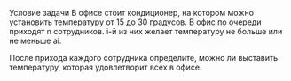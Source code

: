 Условие задачи
В офисе стоит кондиционер, на котором можно установить температуру от 15 до 30 градусов.
В офис по очереди приходят n сотрудников. i-й из них желает температуру не больше или не меньше ai​.

После прихода каждого сотрудника определите, можно ли выставить температуру, которая удовлетворит всех в офисе.
